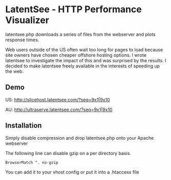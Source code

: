 LatentSee - HTTP Performance Visualizer
=======================================

latentsee.php downloads a series of files from the webserver and plots response times.

Web users outside of the US often wait too long for pages to load because site owners have chosen cheaper offshore hosting options. I wrote latentsee to investigate the impact of this and was surprised by the results. I decided to make latentsee freely available in the interests of speeding up the web.

Demo
----

  US: http://slicehost.latentsee.com/?seq=9x1|9x10

  AU: http://ultraserve.latentsee.com/?seq=9x1|9x10

Installation
------------

Simply disable compression and drop latentsee.php onto your Apache webserver

The following line can disable gzip on a per directory basis.

    BrowserMatch ^. no-gzip

You can add it to your vhost config or put it into a .htaccess file
